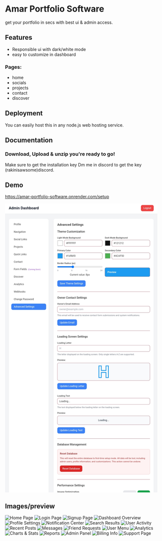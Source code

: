# Amar Portfolio Software

get your portfolio in secs with best ui & admin access.




## Features

- Responsible ui with dark/white mode
- easy to customize in dashboard

### Pages:
 - home
 - socials
 - projects
 - contact
 - discover



## Deployment
You can easily host this in any node.js web hosting service.


## Documentation

### Download, Upload & unzip you're ready to go!

Make sure to get the installation key 
Dm me in discord to get the key
(rakinisawsome)discord.



## Demo

https://amar-portfolio-software.onrender.com/setup


![gg](previews/Screenshot_20250416_141303_Chrome.png)
## Images/preview
![Home Page](https://i.ibb.co.com/dwmkcwYw/Screenshot-20250416-141020-Chrome.png)
![Login Page](https://i.ibb.co.com/dwYtG9wX/Screenshot-20250416-141030-Chrome.png)
![Signup Page](https://i.ibb.co.com/h1DxXrvs/Screenshot-20250416-141024-Chrome.png)
![Dashboard Overview](https://i.ibb.co.com/5h6yF5j1/Screenshot-20250416-141045-Chrome.png)
![Profile Settings](https://i.ibb.co.com/JR8q2H1x/Screenshot-20250416-141039-Chrome.png)
![Notification Center](https://i.ibb.co.com/hFQfBkDh/Screenshot-20250416-141035-Chrome.png)
![Search Results](https://i.ibb.co.com/SXzZptKw/Screenshot-20250416-141123-Chrome.png)
![User Activity](https://i.ibb.co.com/fdR25SDJ/Screenshot-20250416-141111-Chrome.png)
![Recent Posts](https://i.ibb.co.com/3yQGhjQL/Screenshot-20250416-141059-Chrome.png)
![Messages](https://i.ibb.co.com/rKtV6nWY/Screenshot-20250416-141155-Chrome.png)
![Friend Requests](https://i.ibb.co.com/gF93LgCh/Screenshot-20250416-141144-Chrome.png)
![User Menu](https://i.ibb.co.com/Wpj3Sn0Z/Screenshot-20250416-141133-Chrome.png)
![Analytics](https://i.ibb.co.com/d4jVqXPq/Screenshot-20250416-141228-Chrome.png)
![Charts & Stats](https://i.ibb.co.com/N2BBwdP3/Screenshot-20250416-141217-Chrome.png)
![Reports](https://i.ibb.co.com/ch6F4W2K/Screenshot-20250416-141206-Chrome.png)
![Admin Panel](https://i.ibb.co.com/wF3HMqWX/Screenshot-20250416-141303-Chrome.png)
![Billing Info](https://i.ibb.co.com/W4N3Cy57/Screenshot-20250416-141249-Chrome.png)
![Support Page](https://i.ibb.co.com/vCLZ174Q/Screenshot-20250416-141239-Chrome.png)
